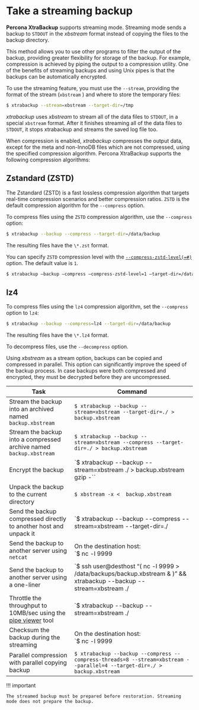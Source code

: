# Take a streaming backup

**Percona XtraBackup** supports streaming mode. Streaming mode sends a backup to `STDOUT` in the *xbstream* format instead of copying the files to the backup directory.

This method allows you to use other programs to filter the output of the backup,
providing greater flexibility for storage of the backup. For example,
compression is achieved by piping the output to a compression utility. One of
the benefits of streaming backups and using Unix pipes is that the backups can
be automatically encrypted.

To use the streaming feature, you must use the `--stream`,
providing the format of the stream (`xbstream` ) and where to store
the temporary files:

```{.bash data-prompt="$"}
$ xtrabackup --stream=xbstream --target-dir=/tmp
```

*xtrabackup* uses *xbstream* to stream all of the data files to `STDOUT`, in a
special `xbstream` format. After it finishes streaming all of the data files
to `STDOUT`, it stops xtrabackup and streams the saved log file too.

When compression is enabled, *xtrabackup* compresses the output data, except for the meta and non-InnoDB files which are not compressed, using the specified compression algorithm. Percona XtraBackup supports the following compression algorithms:

## Zstandard (ZSTD)

The Zstandard (ZSTD) is a fast lossless compression algorithm that targets real-time compression scenarios and better compression ratios. `ZSTD` is the default compression algorithm for the `--compress` option.

To compress files using the `ZSTD` compression algorithm, use the `--compress` option:

```{.bash data-prompt="$"}
$ xtrabackup --backup --compress --target-dir=/data/backup
```

The resulting files have the `\*.zst` format.
   
You can specify `ZSTD` compression level with the [`--compress-zstd-level(=#)`](xtrabackup-option-reference.md#compress-zstd-level) option. The default value is `1`.

```{.bash data-prompt="$"}
$ xtrabackup –backup –compress –compress-zstd-level=1 –target-dir=/data/backup
```

## lz4

To compress files using the `lz4` compression algorithm, set the `--compress` option to `lz4`:

```{.bash data-prompt="$"}
$ xtrabackup --backup --compress=lz4 --target-dir=/data/backup
```

The resulting files have the `\*.lz4` format. 
    
To decompress files, use the `--decompress` option.

Using *xbstream* as a stream option, backups can be copied and compressed in parallel. This option can significantly improve the speed of the backup process. In case backups
were both compressed and encrypted, they must be decrypted before they are uncompressed.

|Task  | Command  |
|---------|------|
| Stream the backup into an archived named `backup.xbstream` | `$ xtrabackup --backup --stream=xbstream --target-dir=./ > backup.xbstream`|
| Stream the backup into a compressed archive named `backup.xbstream`| `$ xtrabackup --backup --stream=xbstream --compress --target-dir=./ > backup.xbstream` |
| Encrypt the backup | `$ xtrabackup --backup --stream=xbstream ./ > backup.xbstream gzip -`` | openssl des3 -salt -k “password” backup.xbstream.gz.des3` |
| Unpack the backup to the current directory | `$ xbstream -x <  backup.xbstream`
| Send the backup compressed directly to another host and unpack it | `$ xtrabackup --backup --compress --stream=xbstream --target-dir=./ | ssh user@otherhost "xbstream -x"`|
| Send the backup to another server using `netcat` | On the destination host:<br />`$ nc -l 9999 | cat - > /data/backups/backup.xbstream`<br /><br />On the source host:<br />`$ xtrabackup --backup --stream=xbstream ./ | nc desthost 9999` |
| Send the backup to another server using a one-liner  | `$ ssh user@desthost “( nc -l 9999 > /data/backups/backup.xbstream & )” && xtrabackup --backup --stream=xbstream ./ | nc desthost 9999` |
| Throttle the throughput to 10MB/sec using the [pipe viewer](https://www.ivarch.com/programs/quickref/pv.shtml) tool | `$ xtrabackup --backup --stream=xbstream ./ | pv -q -L10m ssh user@desthost “cat - > /data/backups/backup.xbstream”` |
| Checksum the backup during the streaming  | On the destination host:<br />`$ nc -l 9999 | tee >(sha1sum > destination_checksum) > /data/backups/backup.xbstream`<br /><br />On the source host:<br />`$ xtrabackup --backup --stream=xbstream ./ | tee >(sha1sum > source_checksum) | nc desthost 9999`<br /><br />Compare the checksums on the source host:<br />`$ cat source_checksum 65e4f916a49c1f216e0887ce54cf59bf3934dbad`<br /><br />Compare the checksums on the destination host:<br />`$ cat destination_checksum 65e4f916a49c1f216e0887ce54cf59bf3934dbad` |
| Parallel compression with parallel copying backup | `$ xtrabackup --backup --compress --compress-threads=8 --stream=xbstream --parallel=4 --target-dir=./ > backup.xbstream`|

!!! important

    The streamed backup must be prepared before restoration. Streaming mode does not prepare the backup.
